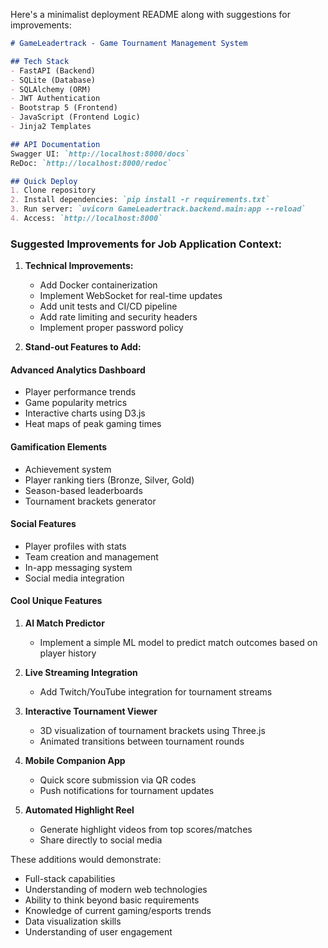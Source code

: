 Here's a minimalist deployment README along with suggestions for improvements:

```markdown
# GameLeadertrack - Game Tournament Management System

## Tech Stack
- FastAPI (Backend)
- SQLite (Database)
- SQLAlchemy (ORM)
- JWT Authentication
- Bootstrap 5 (Frontend)
- JavaScript (Frontend Logic)
- Jinja2 Templates

## API Documentation
Swagger UI: `http://localhost:8000/docs`
ReDoc: `http://localhost:8000/redoc`

## Quick Deploy
1. Clone repository
2. Install dependencies: `pip install -r requirements.txt`
3. Run server: `uvicorn GameLeadertrack.backend.main:app --reload`
4. Access: `http://localhost:8000`
```

### Suggested Improvements for Job Application Context:

1. **Technical Improvements:**
   - Add Docker containerization
   - Implement WebSocket for real-time updates
   - Add unit tests and CI/CD pipeline
   - Add rate limiting and security headers
   - Implement proper password policy

2. **Stand-out Features to Add:**

#### Advanced Analytics Dashboard
- Player performance trends
- Game popularity metrics
- Interactive charts using D3.js
- Heat maps of peak gaming times

#### Gamification Elements
- Achievement system
- Player ranking tiers (Bronze, Silver, Gold)
- Season-based leaderboards
- Tournament brackets generator

#### Social Features
- Player profiles with stats
- Team creation and management
- In-app messaging system
- Social media integration

#### Cool Unique Features
1. **AI Match Predictor**
   - Implement a simple ML model to predict match outcomes based on player history

2. **Live Streaming Integration**
   - Add Twitch/YouTube integration for tournament streams

3. **Interactive Tournament Viewer**
   - 3D visualization of tournament brackets using Three.js
   - Animated transitions between tournament rounds

4. **Mobile Companion App**
   - Quick score submission via QR codes
   - Push notifications for tournament updates

5. **Automated Highlight Reel**
   - Generate highlight videos from top scores/matches
   - Share directly to social media

These additions would demonstrate:
- Full-stack capabilities
- Understanding of modern web technologies
- Ability to think beyond basic requirements
- Knowledge of current gaming/esports trends
- Data visualization skills
- Understanding of user engagement

